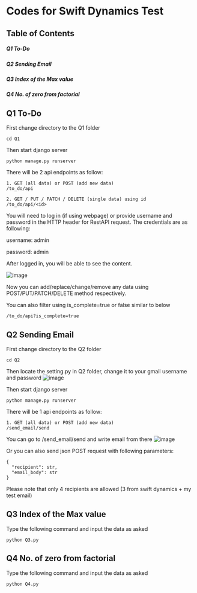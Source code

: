 # Codes for Swift Dynamics Test
## Table of Contents
##### Q1 To-Do

##### Q2 Sending Email

##### Q3 Index of the Max value

##### Q4 No. of zero from factorial


## Q1 To-Do
First change directory to the Q1 folder
```
cd Q1
```
Then start django server
```
python manage.py runserver
```
There will be 2 api endpoints as follow:

```
1. GET (all data) or POST (add new data)
/to_do/api

2. GET / PUT / PATCH / DELETE (single data) using id
/to_do/api/<id>
```
You will need to log in (if using webpage) or provide username and password in the HTTP header for RestAPI request. The credentials are as following:

username: admin

password: admin

After logged in, you will be able to see the content.

![image](https://user-images.githubusercontent.com/105768783/169377388-162b4b7e-b5a9-40d3-8be7-006f7af4fcce.png)

Now you can add/replace/change/remove any data using POST/PUT/PATCH/DELETE method respectively.

You can also filter using is_complete=true or false similar to below
```
/to_do/api?is_complete=true
```

## Q2 Sending Email
First change directory to the Q2 folder
```
cd Q2
```
Then locate the setting.py in Q2 folder, change it to your gmail username and password
![image](https://user-images.githubusercontent.com/105768783/169381033-545a0f47-504b-4490-8e81-4a2c91680f9a.png)

Then start django server
```
python manage.py runserver
```
There will be 1 api endpoints as follow:

```
1. GET (all data) or POST (add new data)
/send_email/send

```
You can go to /send_email/send and write email from there
![image](https://user-images.githubusercontent.com/105768783/169382517-c3b6e65d-45e6-478c-b6e1-d20a8e2e6b04.png)

Or you can also send json POST request with following parameters:
```
{
  "recipient": str,
  "email_body": str
}
```
Please note that only 4 recipients are allowed (3 from swift dynamics + my test email)

## Q3 Index of the Max value
Type the following command and input the data as asked
```
python Q3.py
```

## Q4 No. of zero from factorial
Type the following command and input the data as asked
```
python Q4.py
```
